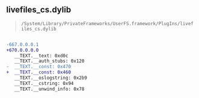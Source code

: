## livefiles_cs.dylib

> `/System/Library/PrivateFrameworks/UserFS.framework/PlugIns/livefiles_cs.dylib`

```diff

-667.0.0.0.1
+670.0.0.0.0
   __TEXT.__text: 0xd0c
   __TEXT.__auth_stubs: 0x120
-  __TEXT.__const: 0x470
+  __TEXT.__const: 0x460
   __TEXT.__oslogstring: 0x2b9
   __TEXT.__cstring: 0x94
   __TEXT.__unwind_info: 0x78

```
